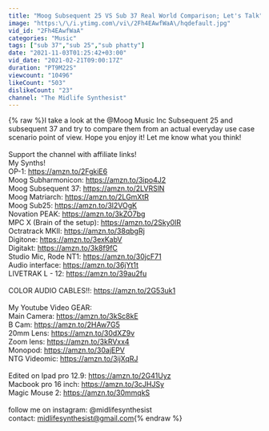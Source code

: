 ```yaml
---
title: "Moog Subsequent 25 VS Sub 37 Real World Comparison; Let's Talk"
image: "https:\/\/i.ytimg.com\/vi\/2Fh4EAwfWaA\/hqdefault.jpg"
vid_id: "2Fh4EAwfWaA"
categories: "Music"
tags: ["sub 37","sub 25","sub phatty"]
date: "2021-11-03T01:25:42+03:00"
vid_date: "2021-02-21T09:00:17Z"
duration: "PT9M22S"
viewcount: "10496"
likeCount: "503"
dislikeCount: "23"
channel: "The Midlife Synthesist"
---
```

{% raw %}I take a look at the @Moog Music Inc  Subsequent 25 and subsequent 37 and try to compare them from an actual everyday use case scenario point of view. Hope you enjoy it! Let me know what you think!<br /><br />Support the channel with affiliate links!<br />My Synths!<br />OP-1: <a rel="nofollow" target="blank" href="https://amzn.to/2FgkiE6​​​">https://amzn.to/2FgkiE6​​​</a><br />Moog Subharmonicon: <a rel="nofollow" target="blank" href="https://amzn.to/3ipo4J2​​​">https://amzn.to/3ipo4J2​​​</a><br />Moog Subsequent 37: <a rel="nofollow" target="blank" href="https://amzn.to/2LVRSlN​​​">https://amzn.to/2LVRSlN​​​</a><br />Moog Matriarch: <a rel="nofollow" target="blank" href="https://amzn.to/2LGmXtR​​​">https://amzn.to/2LGmXtR​​​</a><br />Moog Sub25: <a rel="nofollow" target="blank" href="https://amzn.to/3l2VOgK​​​">https://amzn.to/3l2VOgK​​​</a><br />Novation PEAK: <a rel="nofollow" target="blank" href="https://amzn.to/3kZO7bg​​​">https://amzn.to/3kZO7bg​​​</a><br />MPC X (Brain of the setup): <a rel="nofollow" target="blank" href="https://amzn.to/2Sky0IR​​​">https://amzn.to/2Sky0IR​​​</a><br />Octratrack MKII: <a rel="nofollow" target="blank" href="https://amzn.to/38qbgRj​​​">https://amzn.to/38qbgRj​​​</a><br />Digitone: <a rel="nofollow" target="blank" href="https://amzn.to/3exKabV​​​">https://amzn.to/3exKabV​​​</a><br />Digitakt: <a rel="nofollow" target="blank" href="https://amzn.to/3k8f9fC​​​">https://amzn.to/3k8f9fC​​​</a> <br />Studio Mic, Rode NT1: <a rel="nofollow" target="blank" href="https://amzn.to/30jcF71​​​">https://amzn.to/30jcF71​​​</a><br />Audio interface: <a rel="nofollow" target="blank" href="https://amzn.to/36jYt1t​​​">https://amzn.to/36jYt1t​​​</a><br />LIVETRAK L - 12: <a rel="nofollow" target="blank" href="https://amzn.to/39au2fu​​​">https://amzn.to/39au2fu​​​</a><br /><br />COLOR AUDIO CABLES!!: <a rel="nofollow" target="blank" href="https://amzn.to/2G53uk1​​​">https://amzn.to/2G53uk1​​​</a><br /><br />My Youtube Video GEAR:<br />Main Camera: <a rel="nofollow" target="blank" href="https://amzn.to/3kSc8kE​​​">https://amzn.to/3kSc8kE​​​</a><br />B Cam: <a rel="nofollow" target="blank" href="https://amzn.to/2HAw7G5​​​">https://amzn.to/2HAw7G5​​​</a><br />20mm Lens: <a rel="nofollow" target="blank" href="https://amzn.to/30dXZ9v​​​">https://amzn.to/30dXZ9v​​​</a><br />Zoom lens: <a rel="nofollow" target="blank" href="https://amzn.to/3kRVxx4​​​">https://amzn.to/3kRVxx4​​​</a><br />Monopod: <a rel="nofollow" target="blank" href="https://amzn.to/30ajEPV​​​">https://amzn.to/30ajEPV​​​</a><br />NTG Videomic: <a rel="nofollow" target="blank" href="https://amzn.to/3ijXqRJ​​​">https://amzn.to/3ijXqRJ​​​</a><br /><br />Edited on Ipad pro 12.9: <a rel="nofollow" target="blank" href="https://amzn.to/2G41Uyz​​​">https://amzn.to/2G41Uyz​​​</a><br />Macbook pro 16 inch: <a rel="nofollow" target="blank" href="https://amzn.to/3cJHJSy​​​">https://amzn.to/3cJHJSy​​​</a><br />Magic Mouse 2: <a rel="nofollow" target="blank" href="https://amzn.to/30mmqkS​​​">https://amzn.to/30mmqkS​​​</a><br /><br />follow me on instagram: @midlifesynthesist<br />contact: midlifesynthesist@gmail.com{% endraw %}
